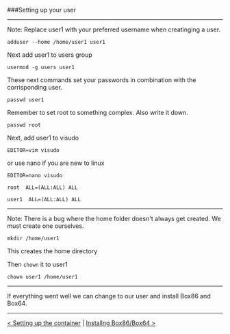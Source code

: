 
###Setting up your user

----

Note: Replace user1 with your preferred username when creatinging a user. 

```
adduser --home /home/user1 user1 
```

Next add user1 to users group

```
usermod -g users user1
```

These next commands set your passwords in combination with the corrisponding user.


```
passwd user1
```

Remember to set root to something complex. Also write it down.

```
passwd root
```

Next, add user1 to visudo

```
EDITOR=vim visudo
```

or use nano if you are new to linux

```
EDITOR=nano visudo
```


```
root  ALL=(ALL:ALL) ALL

user1  ALL=(ALL:ALL) ALL
```

---

Note: There is a bug where the home folder doesn't always get created. We must create one ourselves.

```
mkdir /home/user1
```

This creates the home directory

Then `chown` it to user1

```
chown user1 /home/user1
```

---

If everything went well we can change to our user and install Box86 and Box64.

---

[< Setting up the container](create-chroot.md) | [Installng Box86/Box64 >](install-box86_64.md)

